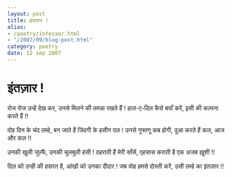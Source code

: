 ```yaml
---
layout: post
title: इंतज़ार !
alias: 
- /poetry/intezaar.html
- "/2007/09/blog-post.html"
category: poetry
date: 12 sep 2007
---
```


# इंतज़ार !

रोज रोज उन्हें देख कर, उनसे मिलने की तमन्ना रखते हैं !
हाल-ए-दिल कैसे बयाँ करें, इसी की कल्पना करते हैं !!

वोह दिन के चंद लम्हे, बन जाते हैं जिंदगी के हसीन पल !
उनसे गुफ्तगू कब होगी, दुआ करते हैं कल, आज और कल !!

उनकी खुली जुल्फैं, उनकी चुलबुली हंसी !
ठहराती हैं मेरी साँसें, एहसास कराती है एक अजब ख़ुशी !!

दिल को उन्ही की हसरत है, आंखों को उनका दीदार !
जब वोह हमसे दोस्ती करें, उसी लम्हे का इंतज़ार !!
